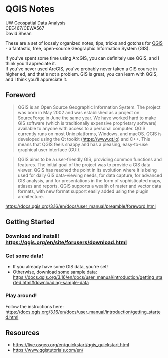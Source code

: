 # QGIS Notes
UW Geospatial Data Analysis  
CEE467/CEWA567  
David Shean  

These are a set of loosely organized notes, tips, tricks and gotchas for [QGIS](https://qgis.org/en/site/) - a fantastic, free, open-source Geographic Information System (GIS). 

If you've spent some time using ArcGIS, you can definitely use QGIS, and I think you'll appreciate it.  
If you've never used ArcGIS, you've probably never taken a GIS course in higher ed, and that's not a problem.  GIS is great, you can learn with QGIS, and I think you'll appreciate it.

## Foreword

>QGIS is an Open Source Geographic Information System. The project was born in May 2002 and was established as a project on SourceForge in June the same year. We have worked hard to make GIS software (which is traditionally expensive proprietary software) available to anyone with access to a personal computer. QGIS currently runs on most Unix platforms, Windows, and macOS. QGIS is developed using the Qt toolkit (https://www.qt.io) and C++. This means that QGIS feels snappy and has a pleasing, easy-to-use graphical user interface (GUI).

>QGIS aims to be a user-friendly GIS, providing common functions and features. The initial goal of the project was to provide a GIS data viewer. QGIS has reached the point in its evolution where it is being used for daily GIS data-viewing needs, for data capture, for advanced GIS analysis, and for presentations in the form of sophisticated maps, atlases and reports. QGIS supports a wealth of raster and vector data formats, with new format support easily added using the plugin architecture.

https://docs.qgis.org/3.16/en/docs/user_manual/preamble/foreword.html

## Getting Started
### Download and install! https://qgis.org/en/site/forusers/download.html
### Get some data!
* If you already have some GIS data, you're set!
* Otherwise, download some sample data: https://docs.qgis.org/3.16/en/docs/user_manual/introduction/getting_started.html#downloading-sample-data

### Play around!
Follow the instructions here: https://docs.qgis.org/3.16/en/docs/user_manual/introduction/getting_started.html

## Resources
* https://live.osgeo.org/en/quickstart/qgis_quickstart.html
* https://www.qgistutorials.com/en/
